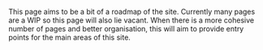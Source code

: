 
This page aims to be a bit of a roadmap of the site. Currently many pages are a WIP so this page will also lie vacant. When there is a more cohesive number of pages and better organisation, this will aim to provide entry points for the main areas of this site.


